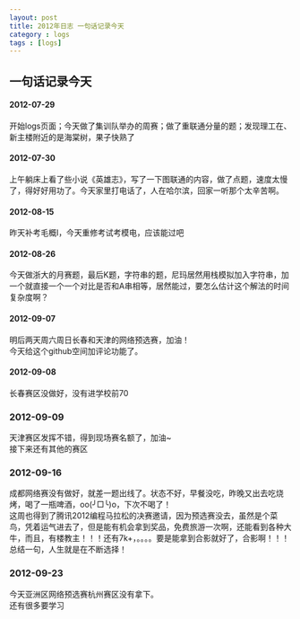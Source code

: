 ```yaml
---
layout: post
title: 2012年日志 一句话记录今天
category : logs 
tags : [logs]
---
```


##  一句话记录今天 

#### 2012-07-29   
开始logs页面；今天做了集训队举办的周赛；做了重联通分量的题；发现理工在、新主楼附近的是海棠树，果子快熟了  


#### 2012-07-30   
上午躺床上看了些小说《英雄志》，写了一下图联通的内容，做了点题，速度太慢了，得好好用功了。今天家里打电话了，人在哈尔滨，回家一听那个太辛苦啊。   


#### 2012-08-15
昨天补考毛概I，今天重修考试考模电，应该能过吧  


#### 2012-08-26
今天做浙大的月赛题，最后K题，字符串的题，尼玛居然用栈模拟加入字符串，加一个就直接一个一个对比是否和A串相等，居然能过，要怎么估计这个解法的时间复杂度啊？


#### 2012-09-07
明后两天周六周日长春和天津的网络预选赛，加油！  
今天给这个github空间加评论功能了。  


#### 2012-09-08
长春赛区没做好，没有进学校前70

### 2012-09-09
天津赛区发挥不错，得到现场赛名额了，加油~  
接下来还有其他的赛区


### 2012-09-16  
成都网络赛没有做好，就差一题出线了。状态不好，早餐没吃，昨晚又出去吃烧烤，喝了一瓶啤酒，oo(╯□╰)o，下次不喝了！  
这周也得到了腾讯2012编程马拉松的决赛邀请，因为预选赛没去，虽然是个菜鸟，凭着运气进去了，但是能有机会拿到奖品，免费旅游一次啊，还能看到各种大牛，而且，有楼教主！！！还有7k+，。。。。要是能拿到合影就好了，合影啊！！！  
总结一句，人生就是在不断选择！  

### 2012-09-23  
今天亚洲区网络预选赛杭州赛区没有拿下。  
还有很多要学习

